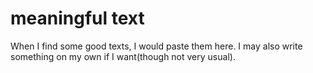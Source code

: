 # meaningful text

When I find some good texts, I would paste them here. I may also write something on my own if I want(though not very usual).
